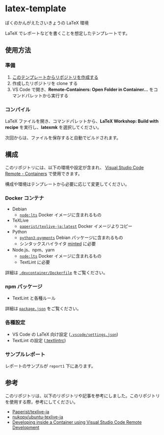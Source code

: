 # latex-template

ぼくのかんがえたさいきょうの LaTeX 環境

LaTeX でレポートなどを書くことを想定したテンプレートです。

## 使用方法

### 準備

1. [このテンプレートからリポジトリを作成する](https://docs.github.com/ja/repositories/creating-and-managing-repositories/creating-a-repository-from-a-template)
2. 作成したリポジトリを clone する
3. VS Code で開き、**Remote-Containers: Open Folder in Container...** をコマンドパレットから実行する

### コンパイル

LaTeX ファイルを開き、コマンドパレットから、**LaTeX Workshop: Build with recipe** を実行し、**latexmk** を選択してください。

次回からは、ファイルを保存すると自動でビルドされます。

## 構成

このリポジトリには、以下の環境や設定が含まれ、 [Visual Studio Code Remote - Containers](https://marketplace.visualstudio.com/items?itemName=ms-vscode-remote.remote-containers) で使用できます。

構成や環境はテンプレートから必要に応じて変更してください。

### Docker コンテナ

- Debian
  - [`node:lts`](https://hub.docker.com/_/node/) Docker イメージに含まれるもの
- TeXLive
  - [`paperist/texlive-ja:latest`](https://hub.docker.com/r/paperist/texlive-ja/) Docker イメージよりコピー
- Python
  - [`python3-pygments`](https://packages.debian.org/buster/python3-pygments) Debian パッケージに含まれるもの
  - シンタックスハイライタ [minted](https://ctan.org/pkg/minted) に必要
- Node.js、npm、yarn
  - [`node:lts`](https://hub.docker.com/_/node/) Docker イメージに含まれるもの
  - TextLint に必要

詳細は [`.devcontainer/Dockerfile`](.devcontainer/Dockerfile) をご覧ください。

### npm パッケージ

- TextLint と各種ルール

詳細は [`package.json`](package.json) をご覧ください。

### 各種設定

- VS Code の LaTeX 向け設定 ([`.vscode/settings.json`](.vscode/settings.json))
- TextLint の設定 ([.textlintrc](.textlintrc))

### サンプルレポート

レポートのサンプルが `report1` 下にあります。

## 参考

このリポジトリは、以下のリポジトリや記事を参考にしました。このリポジトリを使用する際，参考にしてください。

- [Paperist/texlive-ja](https://github.com/Paperist/texlive-ja)
- [nukopy/ubuntu-texlive-ja](https://github.com/nukopy/ubuntu-texlive-ja)
- [Developing inside a Container using Visual Studio Code Remote Development](https://code.visualstudio.com/docs/remote/containers)
